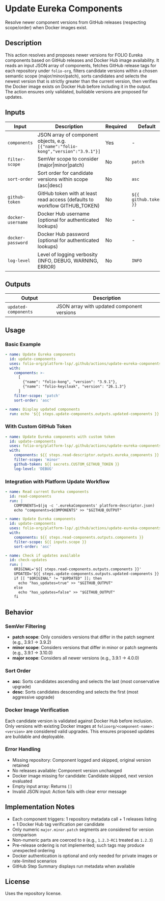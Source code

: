 # Update Eureka Components

Resolve newer component versions from GitHub releases (respecting scope/order) when Docker images exist.

## Description

This action resolves and proposes newer versions for FOLIO Eureka components based on GitHub releases and Docker Hub image availability. It reads an input JSON array of components, fetches GitHub release tags for each repository under `folio-org`, filters candidate versions within a chosen semantic scope (major/minor/patch), sorts candidates and selects the newest version that is strictly greater than the current version, then verifies the Docker image exists on Docker Hub before including it in the output. The action ensures only validated, buildable versions are proposed for updates.

## Inputs

| Input | Description | Required | Default |
|-------|-------------|----------|---------|
| `components` | JSON array of component objects, e.g. `[{"name":"folio-kong","version":"3.9.1"}]` | Yes | - |
| `filter-scope` | SemVer scope to consider (major\|minor\|patch) | No | `patch` |
| `sort-order` | Sort order for candidate versions within scope (asc\|desc) | No | `asc` |
| `github-token` | GitHub token with at least read access (defaults to workflow GITHUB_TOKEN) | No | `${{ github.token }}` |
| `docker-username` | Docker Hub username (optional for authenticated lookups) | No | - |
| `docker-password` | Docker Hub password (optional for authenticated lookups) | No | - |
| `log-level` | Level of logging verbosity (INFO, DEBUG, WARNING, ERROR) | No | `INFO` |

## Outputs

| Output | Description |
|--------|-------------|
| `updated-components` | JSON array with updated component versions |

## Usage

### Basic Example

```yaml
- name: Update Eureka components
  id: update-components
  uses: folio-org/platform-lsp/.github/actions/update-eureka-components@master
  with:
    components: >-
      [
        {"name": "folio-kong", "version": "3.9.1"},
        {"name": "folio-keycloak", "version": "26.1.3"}
      ]
    filter-scope: 'patch'
    sort-order: 'asc'

- name: Display updated components
  run: echo '${{ steps.update-components.outputs.updated-components }}'
```

### With Custom GitHub Token

```yaml
- name: Update Eureka components with custom token
  id: update-components
  uses: folio-org/platform-lsp/.github/actions/update-eureka-components@master
  with:
    components: ${{ steps.read-descriptor.outputs.eureka_components }}
    filter-scope: 'minor'
    github-token: ${{ secrets.CUSTOM_GITHUB_TOKEN }}
    log-level: 'DEBUG'
```

### Integration with Platform Update Workflow

```yaml
- name: Read current Eureka components
  id: read-components
  run: |
    COMPONENTS=$(jq -c '.eurekaComponents' platform-descriptor.json)
    echo "components=$COMPONENTS" >> "$GITHUB_OUTPUT"

- name: Update Eureka components
  id: update-components
  uses: folio-org/platform-lsp/.github/actions/update-eureka-components@master
  with:
    components: ${{ steps.read-components.outputs.components }}
    filter-scope: ${{ inputs.scope }}
    sort-order: 'asc'

- name: Check if updates available
  id: check-updates
  run: |
    ORIGINAL='${{ steps.read-components.outputs.components }}'
    UPDATED='${{ steps.update-components.outputs.updated-components }}'
    if [[ "$ORIGINAL" != "$UPDATED" ]]; then
      echo "has_updates=true" >> "$GITHUB_OUTPUT"
    else
      echo "has_updates=false" >> "$GITHUB_OUTPUT"
    fi
```

## Behavior

### SemVer Filtering

- **patch scope**: Only considers versions that differ in the patch segment (e.g., 3.9.1 → 3.9.2)
- **minor scope**: Considers versions that differ in minor or patch segments (e.g., 3.9.1 → 3.10.0)
- **major scope**: Considers all newer versions (e.g., 3.9.1 → 4.0.0)

### Sort Order

- **asc**: Sorts candidates ascending and selects the last (most conservative upgrade)
- **desc**: Sorts candidates descending and selects the first (most aggressive upgrade)

### Docker Image Verification

Each candidate version is validated against Docker Hub before inclusion. Only versions with existing Docker images at `folioorg/<component-name>:<version>` are considered valid upgrades. This ensures proposed updates are buildable and deployable.

### Error Handling

- Missing repository: Component logged and skipped, original version retained
- No releases available: Component version unchanged
- Docker image missing for candidate: Candidate skipped, next version evaluated
- Empty input array: Returns `[]`
- Invalid JSON input: Action fails with clear error message

## Implementation Notes

- Each component triggers: 1 repository metadata call + 1 releases listing + 1 Docker Hub tag verification per candidate
- Only numeric `major.minor.patch` segments are considered for version comparison
- Non-numeric parts are coerced to `0` (e.g., `1.2.3-RC1` treated as `1.2.3`)
- Pre-release ordering is not implemented; such tags may produce unexpected ordering
- Docker authentication is optional and only needed for private images or rate-limited scenarios
- GitHub Step Summary displays run metadata when available

## License

Uses the repository license.
